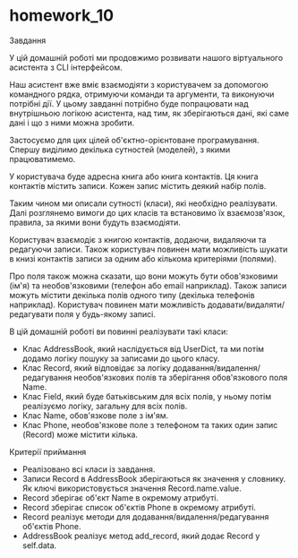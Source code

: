 # homework_10

Завдання

У цій домашній роботі ми продовжимо розвивати нашого віртуального асистента з CLI інтерфейсом.

Наш асистент вже вміє взаємодіяти з користувачем за допомогою командного рядка, отримуючи команди та аргументи, та виконуючи потрібні дії. У цьому завданні потрібно буде попрацювати над внутрішньою логікою асистента, над тим, як зберігаються дані, які саме дані і що з ними можна зробити.

Застосуємо для цих цілей об'єктно-орієнтоване програмування. Спершу виділимо декілька сутностей (моделей), з якими працюватимемо.

У користувача буде адресна книга або книга контактів. Ця книга контактів містить записи. Кожен запис містить деякий набір полів.

Таким чином ми описали сутності (класи), які необхідно реалізувати. Далі розглянемо вимоги до цих класів та встановимо їх взаємозв'язок, правила, за якими вони будуть взаємодіяти.

Користувач взаємодіє з книгою контактів, додаючи, видаляючи та редагуючи записи. Також користувач повинен мати можливість шукати в книзі контактів записи за одним або кількома критеріями (полями).

Про поля також можна сказати, що вони можуть бути обов'язковими (ім'я) та необов'язковими (телефон або email наприклад). Також записи можуть містити декілька полів одного типу (декілька телефонів наприклад). Користувач повинен мати можливість додавати/видаляти/редагувати поля у будь-якому записі.

В цій домашній роботі ви повинні реалізувати такі класи:

* Клас AddressBook, який наслідується від UserDict, та ми потім додамо логіку пошуку за записами до цього класу.
* Клас Record, який відповідає за логіку додавання/видалення/редагування необов'язкових полів та зберігання обов'язкового поля Name.
* Клас Field, який буде батьківським для всіх полів, у ньому потім реалізуємо логіку, загальну для всіх полів.
* Клас Name, обов'язкове поле з ім'ям.
* Клас Phone, необов'язкове поле з телефоном та таких один запис (Record) може містити кілька.

Критерії приймання

* Реалізовано всі класи із завдання.
* Записи Record в AddressBook зберігаються як значення у словнику. Як ключі використовується значення Record.name.value.
* Record зберігає об'єкт Name в окремому атрибуті.
* Record зберігає список об'єктів Phone в окремому атрибуті.
* Record реалізує методи для додавання/видалення/редагування об'єктів Phone.
* AddressBook реалізує метод add_record, який додає Record у self.data.
